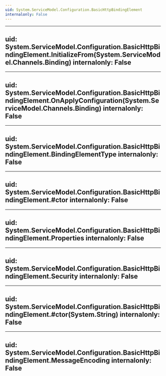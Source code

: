 ```yaml
---
uid: System.ServiceModel.Configuration.BasicHttpBindingElement
internalonly: False
---
```


---
uid: System.ServiceModel.Configuration.BasicHttpBindingElement.InitializeFrom(System.ServiceModel.Channels.Binding)
internalonly: False
---

---
uid: System.ServiceModel.Configuration.BasicHttpBindingElement.OnApplyConfiguration(System.ServiceModel.Channels.Binding)
internalonly: False
---

---
uid: System.ServiceModel.Configuration.BasicHttpBindingElement.BindingElementType
internalonly: False
---

---
uid: System.ServiceModel.Configuration.BasicHttpBindingElement.#ctor
internalonly: False
---

---
uid: System.ServiceModel.Configuration.BasicHttpBindingElement.Properties
internalonly: False
---

---
uid: System.ServiceModel.Configuration.BasicHttpBindingElement.Security
internalonly: False
---

---
uid: System.ServiceModel.Configuration.BasicHttpBindingElement.#ctor(System.String)
internalonly: False
---

---
uid: System.ServiceModel.Configuration.BasicHttpBindingElement.MessageEncoding
internalonly: False
---
